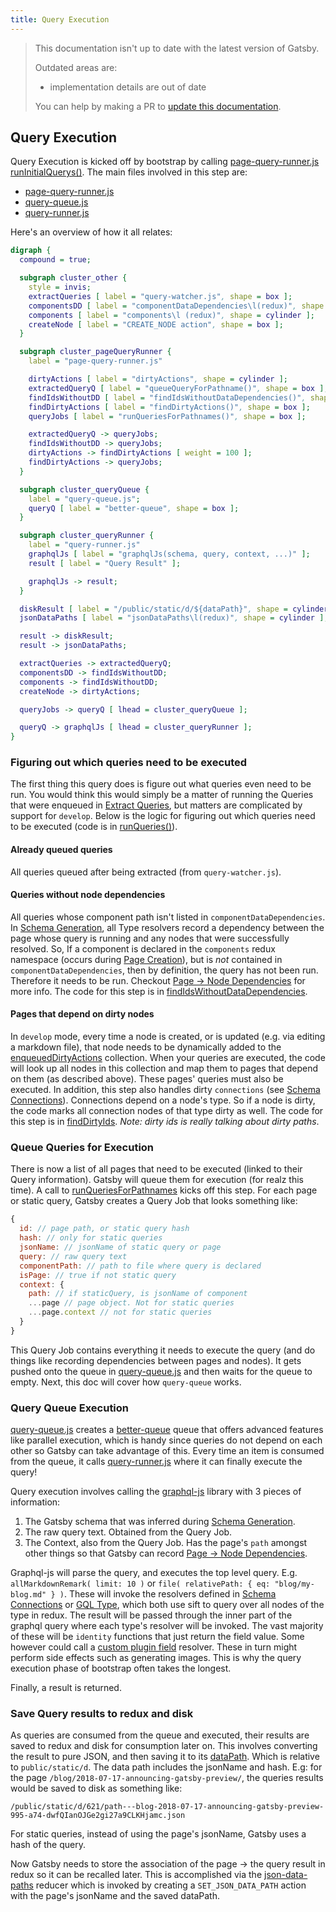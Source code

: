 ```yaml
---
title: Query Execution
---
```


> This documentation isn't up to date with the latest version of Gatsby.
>
> Outdated areas are:
>
> - implementation details are out of date
>
> You can help by making a PR to [update this documentation](https://github.com/gatsbyjs/gatsby/issues/14228).

## Query Execution

Query Execution is kicked off by bootstrap by calling [page-query-runner.js runInitialQuerys()](https://github.com/gatsbyjs/gatsby/blob/master/packages/gatsby/src/internal-plugins/query-runner/page-query-runner.js#L29). The main files involved in this step are:

- [page-query-runner.js](https://github.com/gatsbyjs/gatsby/tree/master/packages/gatsby/src/internal-plugins/query-runner/query-queue.js)
- [query-queue.js](https://github.com/gatsbyjs/gatsby/tree/master/packages/gatsby/src/internal-plugins/query-runner/query-queue.js)
- [query-runner.js](https://github.com/gatsbyjs/gatsby/tree/master/packages/gatsby/src/internal-plugins/query-runner/query-runner.js)

Here's an overview of how it all relates:

```dot
digraph {
  compound = true;

  subgraph cluster_other {
    style = invis;
    extractQueries [ label = "query-watcher.js", shape = box ];
    componentsDD [ label = "componentDataDependencies\l(redux)", shape = cylinder ];
    components [ label = "components\l (redux)", shape = cylinder ];
    createNode [ label = "CREATE_NODE action", shape = box ];
  }

  subgraph cluster_pageQueryRunner {
    label = "page-query-runner.js"

    dirtyActions [ label = "dirtyActions", shape = cylinder ];
    extractedQueryQ [ label = "queueQueryForPathname()", shape = box ];
    findIdsWithoutDD [ label = "findIdsWithoutDataDependencies()", shape = box ];
    findDirtyActions [ label = "findDirtyActions()", shape = box ];
    queryJobs [ label = "runQueriesForPathnames()", shape = box ];

    extractedQueryQ -> queryJobs;
    findIdsWithoutDD -> queryJobs;
    dirtyActions -> findDirtyActions [ weight = 100 ];
    findDirtyActions -> queryJobs;
  }

  subgraph cluster_queryQueue {
    label = "query-queue.js";
    queryQ [ label = "better-queue", shape = box ];
  }

  subgraph cluster_queryRunner {
    label = "query-runner.js"
    graphqlJs [ label = "graphqlJs(schema, query, context, ...)" ];
    result [ label = "Query Result" ];

    graphqlJs -> result;
  }

  diskResult [ label = "/public/static/d/${dataPath}", shape = cylinder ];
  jsonDataPaths [ label = "jsonDataPaths\l(redux)", shape = cylinder ];

  result -> diskResult;
  result -> jsonDataPaths;

  extractQueries -> extractedQueryQ;
  componentsDD -> findIdsWithoutDD;
  components -> findIdsWithoutDD;
  createNode -> dirtyActions;

  queryJobs -> queryQ [ lhead = cluster_queryQueue ];

  queryQ -> graphqlJs [ lhead = cluster_queryRunner ];
}
```

### Figuring out which queries need to be executed

The first thing this query does is figure out what queries even need to be run. You would think this would simply be a matter of running the Queries that were enqueued in [Extract Queries](/docs/query-extraction/), but matters are complicated by support for `develop`. Below is the logic for figuring out which queries need to be executed (code is in [runQueries()](https://github.com/gatsbyjs/gatsby/blob/master/packages/gatsby/src/internal-plugins/query-runner/page-query-runner.js#L36)).

#### Already queued queries

All queries queued after being extracted (from `query-watcher.js`).

#### Queries without node dependencies

All queries whose component path isn't listed in `componentDataDependencies`. In [Schema Generation](/docs/schema-generation/), all Type resolvers record a dependency between the page whose query is running and any nodes that were successfully resolved. So, If a component is declared in the `components` redux namespace (occurs during [Page Creation](/docs/page-creation/)), but is _not_ contained in `componentDataDependencies`, then by definition, the query has not been run. Therefore it needs to be run. Checkout [Page -> Node Dependencies](/docs/page-node-dependencies/) for more info. The code for this step is in [findIdsWithoutDataDependencies](https://github.com/gatsbyjs/gatsby/blob/master/packages/gatsby/src/internal-plugins/query-runner/page-query-runner.js#L96).

#### Pages that depend on dirty nodes

In `develop` mode, every time a node is created, or is updated (e.g. via editing a markdown file), that node needs to be dynamically added to the [enqueuedDirtyActions](https://github.com/gatsbyjs/gatsby/blob/master/packages/gatsby/src/internal-plugins/query-runner/page-query-runner.js#L61) collection. When your queries are executed, the code will look up all nodes in this collection and map them to pages that depend on them (as described above). These pages' queries must also be executed. In addition, this step also handles dirty `connections` (see [Schema Connections](/docs/schema-connections/)). Connections depend on a node's type. So if a node is dirty, the code marks all connection nodes of that type dirty as well. The code for this step is in [findDirtyIds](https://github.com/gatsbyjs/gatsby/blob/master/packages/gatsby/src/internal-plugins/query-runner/page-query-runner.js#L171). _Note: dirty ids is really talking about dirty paths_.

### Queue Queries for Execution

There is now a list of all pages that need to be executed (linked to their Query information). Gatsby will queue them for execution (for realz this time). A call to [runQueriesForPathnames](https://github.com/gatsbyjs/gatsby/blob/master/packages/gatsby/src/internal-plugins/query-runner/page-query-runner.js#L127) kicks off this step. For each page or static query, Gatsby creates a Query Job that looks something like:

```javascript
{
  id: // page path, or static query hash
  hash: // only for static queries
  jsonName: // jsonName of static query or page
  query: // raw query text
  componentPath: // path to file where query is declared
  isPage: // true if not static query
  context: {
    path: // if staticQuery, is jsonName of component
    ...page // page object. Not for static queries
    ...page.context // not for static queries
  }
}
```

This Query Job contains everything it needs to execute the query (and do things like recording dependencies between pages and nodes). It gets pushed onto the queue in [query-queue.js](https://github.com/gatsbyjs/gatsby/blob/master/packages/gatsby/src/internal-plugins/query-runner/query-queue.js) and then waits for the queue to empty. Next, this doc will cover how `query-queue` works.

### Query Queue Execution

[query-queue.js](https://github.com/gatsbyjs/gatsby/blob/master/packages/gatsby/src/internal-plugins/query-runner/query-queue.js) creates a [better-queue](https://www.npmjs.com/package/better-queue) queue that offers advanced features like parallel execution, which is handy since queries do not depend on each other so Gatsby can take advantage of this. Every time an item is consumed from the queue, it calls [query-runner.js](https://github.com/gatsbyjs/gatsby/blob/master/packages/gatsby/src/internal-plugins/query-runner/query-runner.js) where it can finally execute the query!

Query execution involves calling the [graphql-js](https://graphql.org/graphql-js/) library with 3 pieces of information:

1. The Gatsby schema that was inferred during [Schema Generation](/docs/schema-generation/).
1. The raw query text. Obtained from the Query Job.
1. The Context, also from the Query Job. Has the page's `path` amongst other things so that Gatsby can record [Page -> Node Dependencies](/docs/page-node-dependencies/).

Graphql-js will parse the query, and executes the top level query. E.g. `allMarkdownRemark( limit: 10 )` or `file( relativePath: { eq: "blog/my-blog.md" } )`. These will invoke the resolvers defined in [Schema Connections](/docs/schema-connections/) or [GQL Type](/docs/schema-gql-type/), which both use sift to query over all nodes of the type in redux. The result will be passed through the inner part of the graphql query where each type's resolver will be invoked. The vast majority of these will be `identity` functions that just return the field value. Some however could call a [custom plugin field](/docs/schema-gql-type/#plugin-fields) resolver. These in turn might perform side effects such as generating images. This is why the query execution phase of bootstrap often takes the longest.

Finally, a result is returned.

### Save Query results to redux and disk

As queries are consumed from the queue and executed, their results are saved to redux and disk for consumption later on. This involves converting the result to pure JSON, and then saving it to its [dataPath](/docs/behind-the-scenes-terminology/#datapath). Which is relative to `public/static/d`. The data path includes the jsonName and hash. E.g: for the page `/blog/2018-07-17-announcing-gatsby-preview/`, the queries results would be saved to disk as something like:

```
/public/static/d/621/path---blog-2018-07-17-announcing-gatsby-preview-995-a74-dwfQIanOJGe2gi27a9CLKHjamc.json
```

For static queries, instead of using the page's jsonName, Gatsby uses a hash of the query.

Now Gatsby needs to store the association of the page -> the query result in redux so it can be recalled later. This is accomplished via the [json-data-paths](https://github.com/gatsbyjs/gatsby/blob/master/packages/gatsby/src/redux/reducers/json-data-paths.js) reducer which is invoked by creating a `SET_JSON_DATA_PATH` action with the page's jsonName and the saved dataPath.
